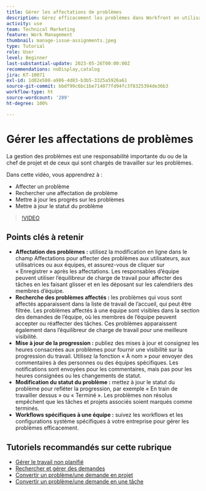 ```yaml
---
title: Gérer les affectations de problèmes
description: Gérez efficacement les problèmes dans Workfront en utilisant la modification en ligne et l’équilibreur de charge de travail pour les affectations, le suivi et la mise à jour de la progression, la modification des statuts des problèmes et le respect de workflows spécifiques à l’équipe pour une exécution de projet transparente.
activity: use
team: Technical Marketing
feature: Work Management
thumbnail: manage-issue-assignments.jpeg
type: Tutorial
role: User
level: Beginner
last-substantial-update: 2023-05-26T00:00:00Z
recommendations: noDisplay,catalog
jira: KT-10071
exl-id: 1d82e588-a986-4d83-b3b5-3325a5926a61
source-git-commit: bbdf99c6bc1be714077fd94fc3f8325394de36b3
workflow-type: ht
source-wordcount: '289'
ht-degree: 100%

---
```


# Gérer les affectations de problèmes

La gestion des problèmes est une responsabilité importante du ou de la chef de projet et de ceux qui sont chargés de travailler sur les problèmes.

Dans cette vidéo, vous apprendrez à :

* Affecter un problème
* Rechercher une affectation de problème
* Mettre à jour les progrès sur les problèmes
* Mettre à jour le statut du problème

>[!VIDEO](https://video.tv.adobe.com/v/3419931/?quality=12&learn=on&enablevpops=1)

## Points clés à retenir

* **Affectation des problèmes :** utilisez la modification en ligne dans le champ Affectations pour affecter des problèmes aux utilisateurs, aux utilisatrices ou aux équipes, et assurez-vous de cliquer sur « Enregistrer » après les affectations. Les responsables d’équipe peuvent utiliser l’équilibreur de charge de travail pour affecter des tâches en les faisant glisser et en les déposant sur les calendriers des membres d’équipe.
* **Recherche des problèmes affectés :** les problèmes qui vous sont affectés apparaissent dans la liste de travail de l’accueil, qui peut être filtrée. Les problèmes affectés à une équipe sont visibles dans la section des demandes de l’équipe, où les membres de l’équipe peuvent accepter ou réaffecter des tâches. Ces problèmes apparaissent également dans l’équilibreur de charge de travail pour une meilleure visibilité.
* **Mise à jour de la progression :** publiez des mises à jour et consignez les heures consacrées aux problèmes pour fournir une visibilité sur la progression du travail. Utilisez la fonction « À nom » pour envoyer des commentaires à des personnes ou des équipes spécifiques. Les notifications sont envoyées pour les commentaires, mais pas pour les heures consignées ou les changements de statut.
* **Modification du statut du problème :** mettez à jour le statut du problème pour refléter la progression, par exemple « En train de travailler dessus » ou « Terminé ». Les problèmes non résolus empêchent que les tâches et projets associés soient marqués comme terminés.
* **Workflows spécifiques à une équipe :** suivez les workflows et les configurations système spécifiques à votre entreprise pour gérer les problèmes efficacement.


## Tutoriels recommandés sur cette rubrique

* [Gérer le travail non planifié](/help/manage-work/issues-requests/handle-unplanned-work.md)
* [Rechercher et gérer des demandes](/help/manage-work/issues-requests/find-requests.md)
* [Convertir un problème/une demande en projet](/help/manage-work/issues-requests/create-a-project-from-a-request.md)
* [Convertir un problème/une demande en une tâche](/help/manage-work/issues-requests/convert-issues-to-other-work-items.md)
